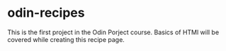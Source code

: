 # odin-recipes
This is the first project in the Odin Porject course.
Basics of HTMl will be covered while creating this recipe page.
